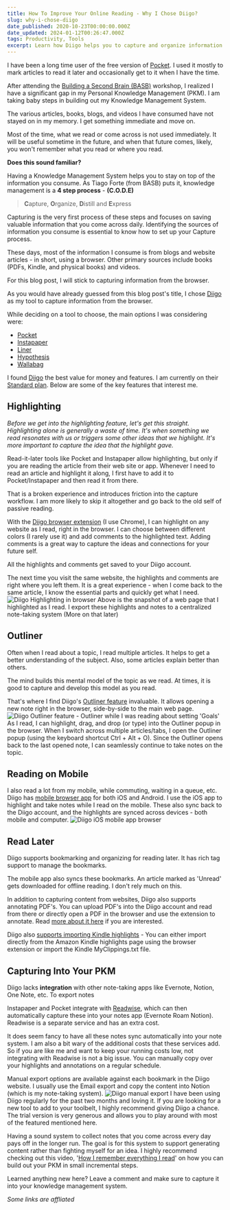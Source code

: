 ```yaml
---
title: How To Improve Your Online Reading - Why I Chose Diigo?
slug: why-i-chose-diigo
date_published: 2020-10-23T00:00:00.000Z
date_updated: 2024-01-12T00:26:47.000Z
tags: Productivity, Tools
excerpt: Learn how Diigo helps you to capture and organize information you read online
---
```


I have been a long time user of the free version of [Pocket](__GHOST_URL__/blog/pocket-offline-reading-made-easy/). I used it mostly to mark articles to read it later and occasionally get to it when I have the time.

After attending the [Building a Second Brain (BASB)](https://www.buildingasecondbrain.com/) workshop, I realized I have a significant gap in my Personal Knowledge Management (PKM). I am taking baby steps in building out my Knowledge Management System.

The various articles, books, blogs, and videos I have consumed have not stayed on in my memory. I get something immediate and move on.

Most of the time, what we read or come across is not used immediately. It will be useful sometime in the future, and when that future comes, likely, you won't remember what you read or where you read.

**Does this sound familiar?**

Having a Knowledge Management System helps you to stay on top of the information you consume. As Tiago Forte (from BASB) puts it, knowledge management is a **4 step process** - **(C.O.D.E)**

> **C**apture, **O**rganize, **D**istill and **E**xpress

Capturing is the very first process of these steps and focuses on saving valuable information that you come across daily. Identifying the sources of information you consume is essential to know how to set up your Capture process.

These days, most of the information I consume is from blogs and website articles - in short, using a browser. Other primary sources include books (PDFs, Kindle, and physical books) and videos.

For this blog post, I will stick to capturing information from the browser.

As you would have already guessed from this blog post's title, I chose [Diigo](https://www.diigo.com/) as my tool to capture information from the browser.

While deciding on a tool to choose, the main options I was considering were:

- [Pocket](https://getpocket.com/)
- [Instapaper](https://www.instapaper.com/)
- [Liner](https://getliner.com/home)
- [Hypothesis](https://web.hypothes.is/)
- [Wallabag](https://www.wallabag.org/en)

I found [Diigo](https://www.diigo.com/) the best value for money and features. I am currently on their [Standard plan](https://www.diigo.com/premium). Below are some of the key features that interest me.

## Highlighting

*Before we get into the highlighting feature, let's get this straight. Highlighting alone is generally a waste of time. It's when something we read resonates with us or triggers some other ideas that we highlight. It's more important to capture the idea that the highlight gave.*

Read-it-later tools like Pocket and Instapaper allow highlighting, but only if you are reading the article from their web site or app. Whenever I need to read an article and highlight it along, I first have to add it to Pocket/Instapaper and then read it from there.

That is a broken experience and introduces friction into the capture workflow. I am more likely to skip it altogether and go back to the old self of passive reading.

With the [Diigo browser extension](https://www.diigo.com/tools) (I use Chrome), I can highlight on any website as I read, right in the browser. I can choose between different colors (I rarely use it) and add comments to the highlighted text. Adding comments is a great way to capture the ideas and connections for your future self.

All the highlights and comments get saved to your Diigo account.

The next time you visit the same website, the highlights and comments are right where you left them. It is a great experience - when I come back to the same article, I know the essential parts and quickly get what I need.
![Diigo Highlighting in browser](__GHOST_URL__/content/images/diigo_highlighting.jpg)
Above is the snapshot of a web page that I highlighted as I read. I export these highlights and notes to a centralized note-taking system (More on that later)

## Outliner

Often when I read about a topic, I read multiple articles. It helps to get a better understanding of the subject. Also, some articles explain better than others.

The mind builds this mental model of the topic as we read. At times, it is good to capture and develop this model as you read.

That's where I find Diigo's [Outliner feature](https://blog.diigo.com/2014/12/04/meet-diigo-outliner-the-best-way-to-structurally-organize-your-information-and-thoughts/) invaluable. It allows opening a new note right in the browser, side-by-side to the main web page.
![Diigo Outliner feature - Outliner while I was reading about setting 'Goals'](__GHOST_URL__/content/images/diigo_outliner.jpg)
As I read, I can highlight, drag, and drop (or type) into the Outliner popup in the browser. When I switch across multiple articles/tabs, I open the Outliner popup (using the keyboard shortcut Ctrl + Alt + O). Since the Outliner opens back to the last opened note, I can seamlessly continue to take notes on the topic.

## Reading on Mobile

I also read a lot from my mobile, while commuting, waiting in a queue, etc. Diigo has [mobile browser app](https://www.diigo.com/tools) for both iOS and Android. I use the iOS app to highlight and take notes while I read on the mobile. These also sync back to the Diigo account, and the highlights are synced across devices - both mobile and computer.
![Diigo iOS mobile app browser](__GHOST_URL__/content/images/diigo_ios_mobile_browser_app.jpg)
## Read Later

Diigo supports bookmarking and organizing for reading later. It has rich tag support to manage the bookmarks.

The mobile app also syncs these bookmarks. An article marked as 'Unread' gets downloaded for offline reading. I don't rely much on this.

In addition to capturing content from websites, Diigo also supports annotating PDF's. You can upload PDF's into the Diigo account and read from there or directly open a PDF in the browser and use the extension to annotate. Read [more about it here](https://blog.diigo.com/2014/09/03/annotating-pdf-docs-with-diigo-a-tutorial/) if you are interested.

Diigo also [supports importing Kindle highlights](https://www.diigo.com/import_all/kindle) - You can either import directly from the Amazon Kindle highlights page using the browser extension or import the Kindle MyClippings.txt file.

## Capturing Into Your PKM

Diigo lacks **integration** with other note-taking apps like Evernote, Notion, One Note, etc. To export notes

Instapaper and Pocket integrate with [Readwise](https://readwise.io/i/rahul90), which can then automatically capture these into your notes app (Evernote Roam Notion). Readwise is a separate service and has an extra cost.

It does seem fancy to have all these notes sync automatically into your note system. I am also a bit wary of the additional costs that these services add. So if you are like me and want to keep your running costs low, not integrating with Readwise is not a big issue. You can manually copy over your highlights and annotations on a regular schedule.

Manual export options are available against each bookmark in the Diigo website. I usually use the Email export and copy the content into Notion (which is my note-taking system).
![Diigo manual export](__GHOST_URL__/content/images/diigo_export.jpg)
I have been using Diigo regularly for the past two months and loving it. If you are looking for a new tool to add to your toolbelt, I highly recommend giving Diigo a chance. The trial version is very generous and allows you to play around with most of the featured mentioned here.

Having a sound system to collect notes that you come across every day pays off in the longer run. The goal is for this system to support generating content rather than fighting myself for an idea. I highly recommend checking out this video, '[How I remember everything I read](https://www.youtube.com/watch?v=AjoxkxM_I5g)' on how you can build out your PKM in small incremental steps.

Learned anything new here? Leave a comment and make sure to capture it into your knowledge management system.

*Some links are affliated*
